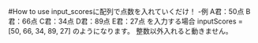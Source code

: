 #How to use
input_scoresに配列で点数を入れていくだけ！
-例
A君：50点
B君：66点
C君：34点
D君：89点
E君：27点
を入力する場合
inputScores = [50, 66, 34, 89, 27]
のようになります。
整数以外入れると動きません。